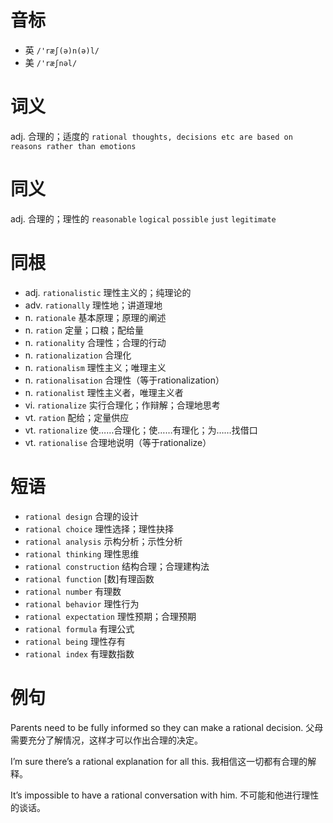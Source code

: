 # 音标

- 英 `/'ræʃ(ə)n(ə)l/`
- 美 `/'ræʃnəl/`

# 词义

adj. 合理的；适度的
`rational thoughts, decisions etc are based on reasons rather than emotions`

# 同义

adj. 合理的；理性的
`reasonable` `logical` `possible` `just` `legitimate`

# 同根

- adj. `rationalistic` 理性主义的；纯理论的
- adv. `rationally` 理性地；讲道理地
- n. `rationale` 基本原理；原理的阐述
- n. `ration` 定量；口粮；配给量
- n. `rationality` 合理性；合理的行动
- n. `rationalization` 合理化
- n. `rationalism` 理性主义；唯理主义
- n. `rationalisation` 合理性（等于rationalization）
- n. `rationalist` 理性主义者，唯理主义者
- vi. `rationalize` 实行合理化；作辩解；合理地思考
- vt. `ration` 配给；定量供应
- vt. `rationalize` 使……合理化；使……有理化；为……找借口
- vt. `rationalise` 合理地说明（等于rationalize）

# 短语

- `rational design` 合理的设计
- `rational choice` 理性选择；理性抉择
- `rational analysis` 示构分析；示性分析
- `rational thinking` 理性思维
- `rational construction` 结构合理；合理建构法
- `rational function` [数]有理函数
- `rational number` 有理数
- `rational behavior` 理性行为
- `rational expectation` 理性预期；合理预期
- `rational formula` 有理公式
- `rational being` 理性存有
- `rational index` 有理数指数

# 例句

Parents need to be fully informed so they can make a rational decision.
父母需要充分了解情况，这样才可以作出合理的决定。

I’m sure there’s a rational explanation for all this.
我相信这一切都有合理的解释。

It’s impossible to have a rational conversation with him.
不可能和他进行理性的谈话。


